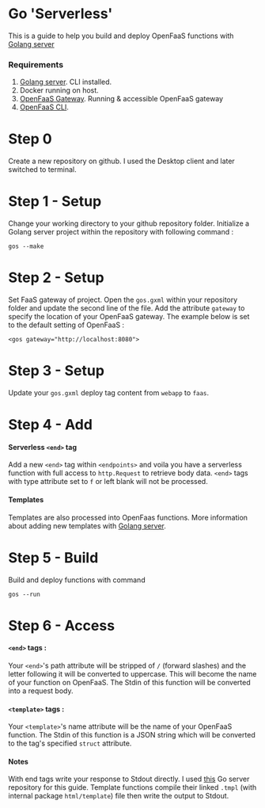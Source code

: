 # Go 'Serverless'

This is a guide to help you build and deploy OpenFaaS functions with [Golang server](http://golangserver.com)

### Requirements
1. [Golang server](http://golangserver.com). CLI installed.
2. Docker running on host.
3. [OpenFaaS Gateway](https://github.com/openfaas/faas). Running & accessible OpenFaaS gateway
4. [OpenFaaS CLI](https://github.com/openfaas/faas).


# Step 0
Create a new repository on github. I used the Desktop client and later switched to terminal.

# Step 1 - Setup
Change your working directory to your github repository folder. Initialize a Golang server project within the repository with following command :

	gos --make

# Step 2 - Setup
Set FaaS gateway of project. Open the `gos.gxml` within your repository folder and update the second line of the file. Add the attribute `gateway` to specify the location of your OpenFaaS gateway. The example below is set to the default setting of OpenFaaS :

	<gos gateway="http://localhost:8080">

# Step 3 - Setup
Update your `gos.gxml` deploy tag content from `webapp` to `faas`.

# Step 4 - Add
#### Serverless `<end>` tag
Add a new `<end>` tag within `<endpoints>` and voila you have a serverless function with full access to `http.Request` to retrieve body data. `<end>` tags with type attribute set to `f` or left blank will not be processed.

#### Templates
Templates are also processed into OpenFaas functions. More information about adding new templates with [Golang server](http://golangserver.com/docs/markup.html#templates).


# Step 5 - Build
Build and deploy functions with command 

	gos --run

# Step 6 - Access

#### `<end>` tags :
Your `<end>`'s path attribute will be stripped of `/` (forward slashes) and the letter following it will be converted to uppercase. This will become the name of your function on OpenFaaS. The Stdin of this function will be converted into a request body. 


#### `<template>` tags :
Your `<template>`'s name attribute will be the name of your OpenFaaS function. The Stdin of this function is a JSON string which will be converted to the tag's specified `struct` attribute.


#### Notes
With end tags write your response to Stdout directly.
I used [this](https://github.com/cheikhshift/TestFaas/blob/master/gos.gxml) Go server repository for this guide.
Template functions compile their linked `.tmpl` (with internal package `html/template`) file then write the output to Stdout. 
